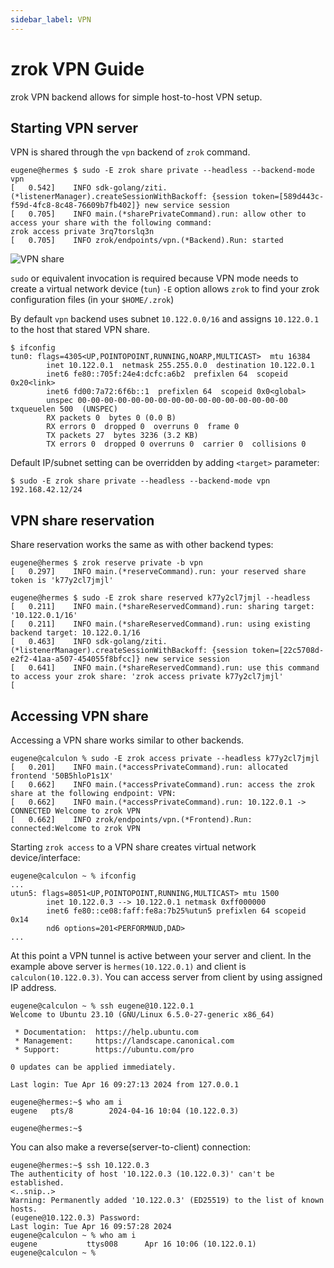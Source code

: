 ```yaml
---
sidebar_label: VPN
---
```


# zrok VPN Guide

zrok VPN backend allows for simple host-to-host VPN setup.

## Starting VPN server

VPN is shared through the `vpn` backend of `zrok` command.

```
eugene@hermes $ sudo -E zrok share private --headless --backend-mode vpn
[   0.542]    INFO sdk-golang/ziti.(*listenerManager).createSessionWithBackoff: {session token=[589d443c-f59d-4fc8-8c48-76609b7fb402]} new service session
[   0.705]    INFO main.(*sharePrivateCommand).run: allow other to access your share with the following command:
zrok access private 3rq7torslq3n
[   0.705]    INFO zrok/endpoints/vpn.(*Backend).Run: started
```

![VPN share](./vpn-share.png)

`sudo` or equivalent invocation is required because VPN mode needs to create a virtual network device (`tun`)
`-E` option allows `zrok` to find your zrok configuration files (in your `$HOME/.zrok`)

By default `vpn` backend uses subnet `10.122.0.0/16` and assigns `10.122.0.1` to the host that stared VPN share.

```
$ ifconfig
tun0: flags=4305<UP,POINTOPOINT,RUNNING,NOARP,MULTICAST>  mtu 16384
        inet 10.122.0.1  netmask 255.255.0.0  destination 10.122.0.1
        inet6 fe80::705f:24e4:dcfc:a6b2  prefixlen 64  scopeid 0x20<link>
        inet6 fd00:7a72:6f6b::1  prefixlen 64  scopeid 0x0<global>
        unspec 00-00-00-00-00-00-00-00-00-00-00-00-00-00-00-00  txqueuelen 500  (UNSPEC)
        RX packets 0  bytes 0 (0.0 B)
        RX errors 0  dropped 0  overruns 0  frame 0
        TX packets 27  bytes 3236 (3.2 KB)
        TX errors 0  dropped 0 overruns 0  carrier 0  collisions 0
```

Default IP/subnet setting can be overridden by adding `<target>` parameter:
```
$ sudo -E zrok share private --headless --backend-mode vpn 192.168.42.12/24
```

## VPN share reservation

Share reservation works the same as with other backend types:

```
eugene@hermes $ zrok reserve private -b vpn
[   0.297]    INFO main.(*reserveCommand).run: your reserved share token is 'k77y2cl7jmjl'

eugene@hermes $ sudo -E zrok share reserved k77y2cl7jmjl --headless
[   0.211]    INFO main.(*shareReservedCommand).run: sharing target: '10.122.0.1/16'
[   0.211]    INFO main.(*shareReservedCommand).run: using existing backend target: 10.122.0.1/16
[   0.463]    INFO sdk-golang/ziti.(*listenerManager).createSessionWithBackoff: {session token=[22c5708d-e2f2-41aa-a507-454055f8bfcc]} new service session
[   0.641]    INFO main.(*shareReservedCommand).run: use this command to access your zrok share: 'zrok access private k77y2cl7jmjl'
[

```

## Accessing VPN share

Accessing a VPN share works similar to other backends.

```
eugene@calculon % sudo -E zrok access private --headless k77y2cl7jmjl
[   0.201]    INFO main.(*accessPrivateCommand).run: allocated frontend '50B5hloP1s1X'
[   0.662]    INFO main.(*accessPrivateCommand).run: access the zrok share at the following endpoint: VPN:
[   0.662]    INFO main.(*accessPrivateCommand).run: 10.122.0.1 -> CONNECTED Welcome to zrok VPN
[   0.662]    INFO zrok/endpoints/vpn.(*Frontend).Run: connected:Welcome to zrok VPN
```

Starting `zrok access` to a VPN share creates virtual network device/interface: 

```
eugene@calculon ~ % ifconfig 
...
utun5: flags=8051<UP,POINTOPOINT,RUNNING,MULTICAST> mtu 1500
        inet 10.122.0.3 --> 10.122.0.1 netmask 0xff000000
        inet6 fe80::ce08:faff:fe8a:7b25%utun5 prefixlen 64 scopeid 0x14
        nd6 options=201<PERFORMNUD,DAD>
...
```

At this point a VPN tunnel is active between your server and client. 
In the example above server is `hermes(10.122.0.1)` and client is `calculon(10.122.0.3)`. 
You can access server from client by using assigned IP address.

```
eugene@calculon ~ % ssh eugene@10.122.0.1
Welcome to Ubuntu 23.10 (GNU/Linux 6.5.0-27-generic x86_64)

 * Documentation:  https://help.ubuntu.com
 * Management:     https://landscape.canonical.com
 * Support:        https://ubuntu.com/pro

0 updates can be applied immediately.

Last login: Tue Apr 16 09:27:13 2024 from 127.0.0.1

eugene@hermes:~$ who am i
eugene   pts/8        2024-04-16 10:04 (10.122.0.3)

eugene@hermes:~$
```

You can also make a reverse(server-to-client) connection:
```
eugene@hermes:~$ ssh 10.122.0.3
The authenticity of host '10.122.0.3 (10.122.0.3)' can't be established.
<..snip..>
Warning: Permanently added '10.122.0.3' (ED25519) to the list of known hosts.
(eugene@10.122.0.3) Password:
Last login: Tue Apr 16 09:57:28 2024
eugene@calculon ~ % who am i
eugene           ttys008      Apr 16 10:06 (10.122.0.1)
eugene@calculon ~ %
```